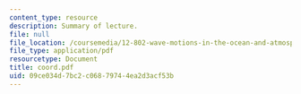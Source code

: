 ```yaml
---
content_type: resource
description: Summary of lecture.
file: null
file_location: /coursemedia/12-802-wave-motions-in-the-ocean-and-atmosphere-spring-2004/09ce034d7bc2c06879744ea2d3acf53b_coord.pdf
file_type: application/pdf
resourcetype: Document
title: coord.pdf
uid: 09ce034d-7bc2-c068-7974-4ea2d3acf53b
---
```

